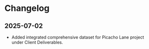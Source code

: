 # Changelog

## 2025-07-02
- Added integrated comprehensive dataset for Picacho Lane project under Client Deliverables.
